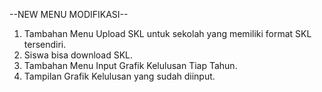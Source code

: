 --NEW MENU MODIFIKASI--
1. Tambahan Menu Upload SKL untuk sekolah yang memiliki format SKL tersendiri.
2. Siswa bisa download SKL.
3. Tambahan Menu Input Grafik Kelulusan Tiap Tahun.
4. Tampilan Grafik Kelulusan yang sudah diinput.
